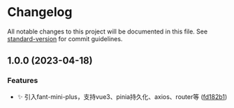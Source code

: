 # Changelog

All notable changes to this project will be documented in this file. See [standard-version](https://github.com/conventional-changelog/standard-version) for commit guidelines.

## 1.0.0 (2023-04-18)


### Features

* ✨ 引入fant-mini-plus，支持vue3、pinia持久化、axios、router等 ([fd182b1](https://gitee.com/fant-mini/uniapp-vue3-fant-ts/commit/fd182b1433ec95c7b491036bd1ac0a700a81715f))
